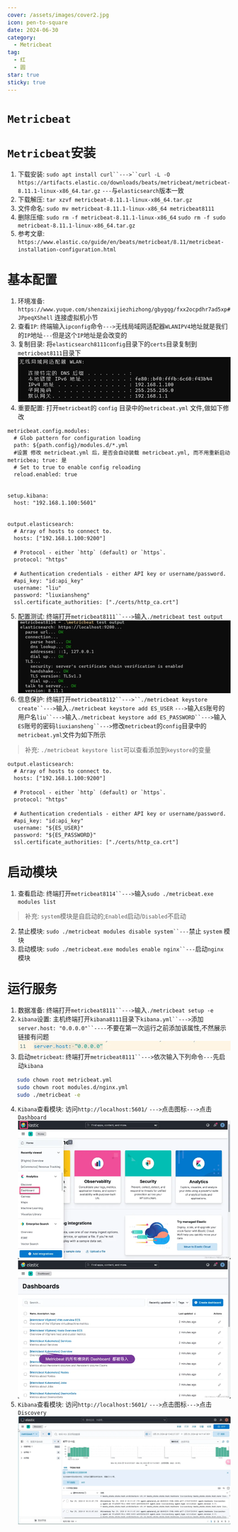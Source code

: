```yaml
---
cover: /assets/images/cover2.jpg
icon: pen-to-square
date: 2024-06-30
category:
  - Metricbeat
tag:
  - 红
  - 圆
star: true
sticky: true
---
```

# `Metricbeat`
# `Metricbeat`安装

1. 下载安装: `sudo apt install curl``--->``curl -L -O https://artifacts.elastic.co/downloads/beats/metricbeat/metricbeat-8.11.1-linux-x86_64.tar.gz` `---`与`elasticsearch`版本一致
3. 下载解压: `tar xzvf metricbeat-8.11.1-linux-x86_64.tar.gz`
4. 文件命名: `sudo mv metricbeat-8.11.1-linux-x86_64 metricbeat8111`
5. 删除压缩: `sudo rm -f metricbeat-8.11.1-linux-x86_64` `sudo rm -f sudo metricbeat-8.11.1-linux-x86_64.tar.gz`
6. 参考文章: `https://www.elastic.co/guide/en/beats/metricbeat/8.11/metricbeat-installation-configuration.html`
# 基本配置
1. 环境准备: `https://www.yuque.com/shenzaixijiezhizhong/gbygqg/fxx2ocpdhr7ad5xp#JPpeqXShell` 连接虚拟机小节
2. 查看`IP`: 终端输入`ipconfig`命令`--->`无线局域网适配器`WLANIPV4`地址就是我们的`IP`地址`---`但是这个`IP`地址是会改变的
3. 复制目录: 将`elasticsearch8111config`目录下的`certs`目录复制到`metricbeat8111`目录下
![img.png](/assets/images/LinuxService/img_15.png)
4. 重要配置: 打开`metricbeat`的 `config` 目录中的`metricbeat.yml` 文件,做如下修改
```text
metricbeat.config.modules:
  # Glob pattern for configuration loading
  path: ${path.config}/modules.d/*.yml
  #设置 修改 metricbeat.yml 后，是否会自动装载 metricbeat.yml, 而不用重新启动 metricbea; true: 是
  # Set to true to enable config reloading
  reload.enabled: true
  

setup.kibana:
  host: "192.168.1.100:5601" 
  

output.elasticsearch:
  # Array of hosts to connect to.
  hosts: ["192.168.1.100:9200"]

  # Protocol - either `http` (default) or `https`.
  protocol: "https"

  # Authentication credentials - either API key or username/password.
  #api_key: "id:api_key"
  username: "liu"
  password: "liuxiansheng"
  ssl.certificate_authorities: ["./certs/http_ca.crt"] 
```
5. 配置测试: 终端打开`metricbeat8111``--->`输入`./metricbeat test output`
![img.png](/assets/images/LinuxService/img_10.png)
6. 信息保护: 终端打开`metricbeat8112``--->``./metricbeat keystore create``--->`输入`./metricbeat keystore add ES_USER` `--->`输入`ES`账号的用户名`liu``--->`输入`./metricbeat keystore add ES_PASSWORD``--->`输入`ES`账号的密码`liuxiansheng``--->`修改`metricbeat`的`config`目录中的`metricbeat.yml`文件为如下所示
> 补充: `./metricbeat keystore list`可以查看添加到`keystore`的变量
```text
output.elasticsearch:
  # Array of hosts to connect to.
  hosts: ["192.168.1.100:9200"]

  # Protocol - either `http` (default) or `https`.
  protocol: "https"

  # Authentication credentials - either API key or username/password.
  #api_key: "id:api_key"
  username: "${ES_USER}"
  password: "${ES_PASSWORD}"
  ssl.certificate_authorities: ["./certs/http_ca.crt"]
```

# 启动模块
1. 查看启动: 终端打开`metricbeat8114``--->`输入`sudo ./metricbeat.exe modules list`
> 补充: `system`模块是自启动的;`Enabled`启动/`Disabled`不启动
2. 禁止模块: `sudo ./metricbeat modules disable system``---`禁止 `system` 模块
3. 启动模块: `sudo ./metricbeat.exe modules enable nginx``---`启动`nginx` 模块

# 运行服务
1. 数据准备: 终端打开`metricbeat8111``--->`输入`./metricbeat setup -e`
2. `kibana`设置: 主机终端打开`kibana8111`目录下`kibana.yml``--->`添加`server.host: "0.0.0.0"``----`不要在第一次运行之前添加该属性,不然展示链接有问题
![img.png](/assets/images/LinuxService/img_11.png)
4. 启动`metricbeat`: 终端打开`metricbeat8111``--->`依次输入下列命令`---`先启动`kibana`
```bash
   sudo chown root metricbeat.yml
   sudo chown root modules.d/nginx.yml
   sudo ./metricbeat -e
```
4. `Kibana`查看模块: 访问`http://localhost:5601/` `--->`点击图标`--->`点击`Dashboard`
![img.png](/assets/images/LinuxService/img_12.png)
![img.png](/assets/images/LinuxService/img_13.png)
5. `Kibana`查看模块: 访问`http://localhost:5601/` `--->`点击图标`--->`点击`Discovery`
![img.png](/assets/images/LinuxService/img_14.png)